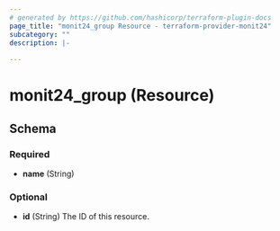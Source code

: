 ```yaml
---
# generated by https://github.com/hashicorp/terraform-plugin-docs
page_title: "monit24_group Resource - terraform-provider-monit24"
subcategory: ""
description: |-
  
---
```


# monit24_group (Resource)





<!-- schema generated by tfplugindocs -->
## Schema

### Required

- **name** (String)

### Optional

- **id** (String) The ID of this resource.


